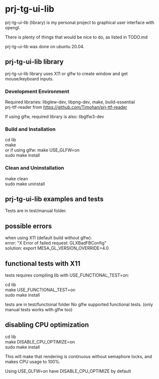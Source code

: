 # prj-tg-ui-lib

prj-tg-ui-lib (library) is my personal project to graphical user interface with opengl.

There is plenty of things that would be nice to do, as listed in TODO.md

prj-tg-ui-lib was done on ubuntu 20.04.

## prj-tg-ui-lib library

prj-tg-ui-lib library uses X11 or glfw to create window and get mouse/keyboard inputs.

### Development Environment

Required libraries: libglew-dev, libpng-dev, make, build-essential  
prj-ttf-reader from https://github.com/Timohan/prj-ttf-reader

If using glfw, required library is also: libglfw3-dev

### Build and Installation

cd lib  
make  
or if using glfw: make USE_GLFW=on  
sudo make install

### Clean and Uninstallation

make clean  
sudo make uninstall

## prj-tg-ui-lib examples and tests

Tests are in test/manual folder.

## possible errors

when using X11 (default build without glfw):  
error: "X Error of failed request: GLXBadFBConfig"  
solution: export MESA_GL_VERSION_OVERRIDE=4.0  

## functional tests with X11

tests requires compiling lib with USE_FUNCTIONAL_TEST=on:

cd lib  
make USE_FUNCTIONAL_TEST=on  
sudo make install

tests are in test/functional folder
No glfw supported functional tests. (only manual tests works with glfw too)

## disabling CPU optimization
cd lib  
make DISABLE_CPU_OPTIMIZE=on  
sudo make install  

This will make that rendering is continuous without semaphore locks, and makes CPU usage to 100%.

Using USE_GLFW=on have DISABLE_CPU_OPTIMIZE by default